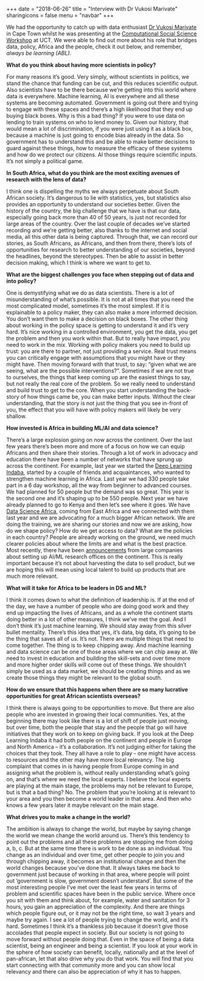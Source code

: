 +++
date = "2018-06-26"
title = "Interview with Dr Vukosi Marivate"
sharingicons = false
menu = "navbar"
+++
<!-- ![This is an image](/img/map.jpg) -->

We had the opportunity to catch up with data enthusiast [Dr Vukosi Marivate](www.vima.co.za) in Cape Town whilst he was presenting at the [Computational Social Science Workshop](https://compsocialscience.github.io/summer-institute/2018/capetown/) at UCT. We were able to find out more about his role that bridges data, policy, Africa and the people, check it out below, and remember, *always be learning (ABL)*.

**What do you think about having more scientists in policy?**

For many reasons it’s good. Very simply, without scientists in politics, we stand the chance that funding can be cut, and this reduces scientific output. Also scientists have to be there because we’re getting into this world where data is everywhere. Machine learning, AI is everywhere and all these systems are becoming automated. Government is going out there and trying to engage with these spaces and there’s a high likelihood that they end up buying black boxes. Why is this a bad thing? If you were to use data on lending to train systems on who to lend money to. Given our history, that would mean a lot of discrimination, if you were just using it as a black box, because a machine is just going to encode bias already in the data. So government has to understand this and be able to make better decisions to guard against these things, how to measure the efficacy of these systems and how do we protect our citizens. Al those things require scientific inputs. It’s not simply a political game. 

**In South Africa, what do you think are the most exciting avenues of research with the lens of data?**

I think one is dispelling the myths we always perpetuate about South African society. It’s dangerous to lie with statistics, yes, but statistics also provides an opportunity to understand our societies better. Given the history of the country, the big challenge that we have is that our data, especially going back more than 40 of 50 years, is just not recorded for large areas of the country. Over the last couple of decades we’ve started recording and we’re getting better, also thanks to the internet and social media, all this other data is being captured. Through that, we can record our stories, as South Africans, as Africans, and then from there, there’s lots of opportunities for research to better understanding of our societies, beyond the headlines, beyond the stereotypes. Then be able to assist in better decision making, which I think is where we want to get to.

**What are the biggest challenges you face when stepping out of data and into policy?**

One is demystifying what we do as data scientists. There is a lot of misunderstanding of what’s possible. It is not at all times that you need the most complicated model, sometimes it’s the most simplest. If it is explainable to a policy maker, they can also make a more informed decision. You don’t want them to make a decision on black boxes. The other thing about working in the policy space is getting to understand it and it’s very hard. It’s nice working in a controlled environment, you get the data, you get the problem and then you work within that. But to really have impact, you need to work in the mix. Working with policy makers you need to build up trust: you are there to partner, not just providing a service. Real trust means you can critically engage with assumptions that you might have or they might have. Then moving forward with that trust, to say: “given what we are seeing, what are the possible interventions?”. Sometimes if we are not true to ourselves, the things that keep coming up are the easiest things to say, but not really the real core of the problem. So we really need to understand and build trust to get to the core. When you start understanding the back-story of how things came be, you can make better inputs. Without the clear understanding, that the story is not just the thing that you see in-front of you, the effect that you will have with policy makers will likely be very shallow.


**How invested is Africa in building ML/AI and data science?**

There’s a large explosion going on now across the continent. Over the last few years there’s been more and more of a focus on how we can equip Africans and then share their stories. Through a lot of work in advocacy and education there have been a number of networks that have sprung up across the continent. For example, last year we started the [Deep Learning Indaba](http://www.deeplearningindaba.com/), started by a couple of friends and acquaintances, who wanted to strengthen machine learning in Africa. Last year we had 330 people take part in a 6 day workshop, all the way from beginner to advanced courses. We had planned for 50 people but the demand was so great. This year is the second one and it’s shaping up to be 550 people. Next year we have already planned to go to Kenya and then let’s see where it goes. We have [Data Science Africa](http://www.datascienceafrica.org/), coming from East Africa and we connected with them last year and we are advocating for a much bigger African network. We are doing the training, we are sharing our stories and now we are asking, how do we shape policy? How do we get access to data? What are the policies in each country? People are already working on the ground, we need much clearer policies about where the limits are and what is the best practice. Most recently, there have been [announcements](https://africa.googleblog.com/2018/06/google-ai-in-ghana.html) from large companies about setting up AI/ML research offices on the continent. This is really important because it’s not about harvesting the data to sell product, but we are hoping this will mean using local talent to build up products that are much more relevant. 

**What will it take for Africa to be leaders in DS and ML?**

I think it comes down to what the definition of leadership is. If at the end of the day, we have a number of people who are doing good work and they end up impacting the lives of Africans, and as a whole the continent starts doing better in a lot of other measures, I think we’ve met the goal. And I don’t think it’s just machine learning. We should stay away from this silver bullet mentality. There’s this idea that yes, it’s data, big data, it’s going to be the thing that saves all of us. It’s not. There are multiple things that need to come together. The thing is to keep chipping away. And machine learning and data science can be one of those areas where we can chip away at. We need to invest in education and building the skill-sets and over time more and more higher order skills will come out of these things. We shouldn’t simply be used as a data market, we should be creating things and as we create those things they might be relevant to the global south.

**How do we ensure that this happens when there are so many lucrative opportunities for great African scientists overseas?**

I think there is always going to be opportunities to move. But there are also people who are invested in growing their local communities. Yes, at the beginning there may look like there is a lot of shift of people just moving, but over time, both the people that stay and the people that go will have initiatives that they work on to keep on giving back. If you look at the Deep Learning Indaba it had both people on the continent and people in Europe and North America – it’s a collaboration. It’s not judging either for taking the choices that they took. They all have a role to play - one might have access to resources and the other may have more local relevancy. The big complaint that comes in is having people from Europe coming in and assigning what the problem is, without really understanding what’s going on, and that’s where we need the local experts. I believe the local experts are playing at the main stage, the problems may not be relevant to Europe, but is that a bad thing? No. The problem that you’re looking at is relevant to your area and you then become a world leader in that area. And then who knows a few years later it maybe relevant on the main stage.

**What drives you to make a change in the world?**

The ambition is always to change the world, but maybe by saying change the world we mean change the world around us. There’s this tendency to point out the problems and all these problems are stopping me from doing a, b, c. But at the same time there is work to be done as an individual. You change as an individual and over time, get other people to join you and through chipping away, it becomes an institutional change and then the world changes because you’ve done that. It always takes me back to government just because of working in that area, where people will point out ‘government is slow, government doesn’t understand’. But some of the most interesting people I’ve met over the least few years in terms of problem and scientific spaces have been in the public service. Where once you sit with them and think about, for example, water and sanitation for 3 hours, you gain an appreciation of the complexity. And there are things which people figure out, or it may not be the right time, so wait 3 years and maybe try again. I see a lot of people trying to change the world, and it’s hard. Sometimes I think it’s a thankless job because it doesn’t give those accolades that people expect in society. But our society is not going to move forward without people doing that. Even in the space of being a data scientist, being an engineer and being a scientist. If you look at your work in the sphere of how society can benefit, locally, nationally and at the level of pan-african, let that also drive why you do that work. You will find that you start connecting with that community more and you can show local relevancy and there can also be appreciation of why it has to happen. 

